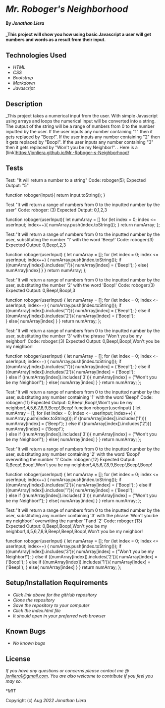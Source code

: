 # _Mr. Roboger's Neighborhood_

#### By _**Jonathan Liera**_

#### _This project will show you how using basic Javascript a user will get numbers and words as a result from their input.

## Technologies Used

* _HTML_
* _CSS_
* _Bootstrap_
* _Markdown_
* _Javascript_

## Description

_This project takes a numerical input from the user. With simple Javascript using arrays and loops the numerical input will be converted into a string. The output of the string will be a range of numbers from 0 to the number inputted by the user. If the user inputs any number containing "1" then it gets replaced by "Beep!". If the user inputs any number containing "2" then it gets replaced by "Boop!". If the user inputs any number containing "3" then it gets replaced by "Won't you be my Neighbor!".  . Here is a [link]https://jonliera.github.io/Mr.-Roboger-s-Neighborhood/

## Tests

Test: "It will return a number to a string"
Code: roboger(5);
Expected Output: "5"

function roboger(input){
  return input.toString();
}

Test "It will return a range of numbers from 0 to the inputted number by the user" 
Code: roboger: (3) 
Expected Output: 0,1,2,3

function roboger(userInput){
  let numArray = []
 for (let index = 0; index <= userInput; index++){
  numArray.push(index.toString());
 }
  return numArray;
};

Test:"It will return a range of numbers from 0 to the inputted number by the user, substituting the number '1' with the word 'Beep!'
Code: roboger:(3)
Expected Output: 0,Beep!,2,3

function roboger(userInput) {
  let numArray = [];
  for (let index = 0; index <= userInput; index++) {
    numArray.push(index.toString());
    if ((numArray[index]).includes('1')){
      numArray[index] = ('Beep!');
    } else{
    numArray[index]
    }
  }
  return numArray;
};

Test:"It will return a range of numbers from 0 to the inputted number by the user, substituting the number '2' with the word 'Boop!'
Code: roboger:(3)
Expected Output: 0,Beep!,Boop!,3

function roboger(userInput) {
  let numArray = [];
  for (let index = 0; index <= userInput; index++) {
    numArray.push(index.toString());
    if ((numArray[index]).includes('1')){
      numArray[index] = ('Beep!');
    } else if ((numArray[index]).includes('2')){
      numArray[index] = ('Boop!');  
    } else{
    numArray[index]
    }
  }
  return numArray;
};

Test:"It will return a range of numbers from 0 to the inputted number by the user, substituting the number '3' with the phrase 'Won't you be my neighbor!'
Code: roboger:(3)
Expected Output: 0,Beep!,Boop!,Won't you be my neighbor!

function roboger(userInput) {
  let numArray = [];
  for (let index = 0; index <= userInput; index++) {
    numArray.push(index.toString());
    if ((numArray[index]).includes('1')){
      numArray[index] = ('Beep!');
    } else if ((numArray[index]).includes('2')){
      numArray[index] = ('Boop!');  
    } else if ((numArray[index]).includes('3')){
      numArray[index] = ("Won't you be my Neighbor!");
    } else{
    numArray[index]
    }
  }
  return numArray;
};

Test:"It will return a range of numbers from 0 to the inputted number by the user, substituting any number containing '1' with the word 'Beep!'
Code: roboger:(11)
Expected Output: 0,Beep!,Boop!,Won't you be my neighbor!,4,5,6,7,8,9,Beep!,Beep!
function roboger(userInput) {
  let numArray = [];
  for (let index = 0; index <= userInput; index++) {
    numArray.push(index.toString());
    if ((numArray[index]).includes('1')){
      numArray[index] = ('Beep!');
    } else if ((numArray[index]).includes('2')){
      numArray[index] = ('Boop!');  
    } else if ((numArray[index]).includes('3')){
      numArray[index] = ("Won't you be my Neighbor!");
    } else{
    numArray[index]
    }
  }
  return numArray;
};

Test:"It will return a range of numbers from 0 to the inputted number by the user, substituting any number containing '2' with the word 'Boop!' overwriting the number '1'
Code: roboger:(12)
Expected Output: 0,Beep!,Boop!,Won't you be my neighbor!,4,5,6,7,8,9,Beep!,Beep!,Boop!

function roboger(userInput) {
  let numArray = [];
  for (let index = 0; index <= userInput; index++) {
    numArray.push(index.toString());
    if ((numArray[index]).includes('2')){
      numArray[index] = ('Boop!');
    } else if ((numArray[index]).includes('1')){
      numArray[index] = ('Beep!');  
    } else if ((numArray[index]).includes('3')){
      numArray[index] = ("Won't you be my Neighbor!");
    } else{
    numArray[index]
    }
  }
  return numArray;
};


Test:"It will return a range of numbers from 0 to the inputted number by the user, substituting any number containing '3' with the phrase 'Won't you be my neighbor!' overwriting the number '1'and '2'
Code: roboger:(13)
Expected Output: 0,Beep!,Boop!,Won't you be my neighbor!,4,5,6,7,8,9,Beep!,Beep!,Boop!,Won't you be my neighbor!

function roboger(userInput) {
  let numArray = [];
  for (let index = 0; index <= userInput; index++) {
    numArray.push(index.toString());
    if ((numArray[index]).includes('3')){
      numArray[index] = ("Won't you be my Neighbor!");
    } else if ((numArray[index]).includes('2')){
      numArray[index] = ('Boop!');
    } else if ((numArray[index]).includes('1')){
      numArray[index] = ('Beep!');
    } else{
    numArray[index]
    }
  }
  return numArray;
};


## Setup/Installation Requirements

* _Click link above for the gitHub repository_
* _Clone the repository_
* _Save the repository to your computer_
* _Click the index.html file_
* _It should open in your preferred web browser_

## Known Bugs

* _No known bugs_

## License

_If you have any questions or concerns please contact me @ jonliera1@gmail.com. You are also welcome to contribute if you feel you may so._

*_MIT_

Copyright (c) _Aug 2022_ _Jonathan Liera_